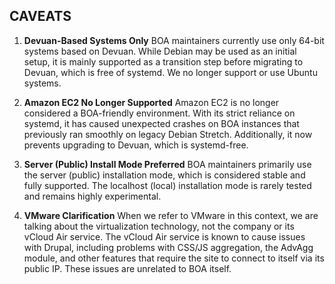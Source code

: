 ## CAVEATS

1. **Devuan-Based Systems Only**
   BOA maintainers currently use only 64-bit systems based on Devuan. While Debian may be used as an initial setup, it is mainly supported as a transition step before migrating to Devuan, which is free of systemd. We no longer support or use Ubuntu systems.

2. **Amazon EC2 No Longer Supported**
   Amazon EC2 is no longer considered a BOA-friendly environment. With its strict reliance on systemd, it has caused unexpected crashes on BOA instances that previously ran smoothly on legacy Debian Stretch. Additionally, it now prevents upgrading to Devuan, which is systemd-free.

3. **Server (Public) Install Mode Preferred**
   BOA maintainers primarily use the server (public) installation mode, which is considered stable and fully supported. The localhost (local) installation mode is rarely tested and remains highly experimental.

4. **VMware Clarification**
   When we refer to VMware in this context, we are talking about the virtualization technology, not the company or its vCloud Air service. The vCloud Air service is known to cause issues with Drupal, including problems with CSS/JS aggregation, the AdvAgg module, and other features that require the site to connect to itself via its public IP. These issues are unrelated to BOA itself.
